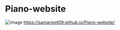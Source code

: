 ﻿# Piano-website
![image](https://github.com/Samarjeet09/Piano-website/assets/91721462/d1666cc2-16f0-4afd-b963-6a24243b7f5d)
https://samarjeet09.github.io/Piano-website/
